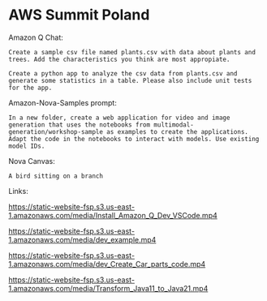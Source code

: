# AWS Summit Poland

Amazon Q Chat:
```
Create a sample csv file named plants.csv with data about plants and trees. Add the characteristics you think are most appropiate.
```
```
Create a python app to analyze the csv data from plants.csv and generate some statistics in a table. Please also include unit tests for the app.
```

Amazon-Nova-Samples prompt:
```
In a new folder, create a web application for video and image generation that uses the notebooks from multimodal-generation/workshop-sample as examples to create the applications. Adapt the code in the notebooks to interact with models. Use existing model IDs.
```

Nova Canvas:
```
A bird sitting on a branch
```

Links:

https://static-website-fsp.s3.us-east-1.amazonaws.com/media/Install_Amazon_Q_Dev_VSCode.mp4

https://static-website-fsp.s3.us-east-1.amazonaws.com/media/dev_example.mp4

https://static-website-fsp.s3.us-east-1.amazonaws.com/media/dev_Create_Car_parts_code.mp4

https://static-website-fsp.s3.us-east-1.amazonaws.com/media/Transform_Java11_to_Java21.mp4

